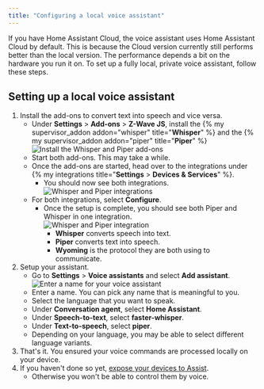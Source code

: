 ```yaml
---
title: "Configuring a local voice assistant"
---
```


If you have Home Assistant Cloud, the voice assistant uses Home Assistant Cloud by default.
This is because the Cloud version currently still performs better than the local version.
The performance depends a bit on the hardware you run it on. To set up a fully local, private voice assistant, follow these steps.

## Setting up a local voice assistant

1. Install the add-ons to convert text into speech and vice versa.
   * Under **Settings** > **Add-ons** > **Z-Wave JS**, install the {% my supervisor_addon addon="whisper" title="**Whisper**" %} and the {% my supervisor_addon addon="piper" title="**Piper**" %} 
      ![Install the Whisper and Piper add-ons](/images/assist/piper-whisper-install-01.png)
   * Start both add-ons. This may take a while.
   * Once the add-ons are started, head over to the integrations under {% my integrations title="**Settings** > **Devices & Services**" %}.
      * You should now see both integrations.
      ![Whisper and Piper integrations](/images/assist/piper-whisper-install-02.png)
   * For both integrations, select **Configure**.
      * Once the setup is complete, you should see both Piper and Whisper in one integration.      
         ![Whisper and Piper integration](/images/assist/piper-whisper-install-03.png)
           * **Whisper** converts speech into text. 
           * **Piper** converts text into speech. 
           * **Wyoming** is the protocol they are both using to communicate.
1. Setup your assistant.
   * Go to **Settings** > **Voice assistants** and select **Add assistant**.
   ![Enter a name for your voice assistant](/images/assist/piper-whisper-install-05.png)
   * Enter a name. You can pick any name that is meaningful to you.
   * Select the language that you want to speak.
   * Under **Conversation agent**, select **Home Assistant**.
   * Under **Speech-to-text**, select **faster-whisper**.
   * Under **Text-to-speech**, select **piper**.
   * Depending on your language, you may be able to select different language variants.
1. That's it. You ensured your voice commands are processed locally on your device.
1. If you haven't done so yet, [expose your devices to Assist](/projects/private-voice-assistant/voice_remote_expose_devices/#exposing-your-devices).
   * Otherwise you won't be able to control them by voice.